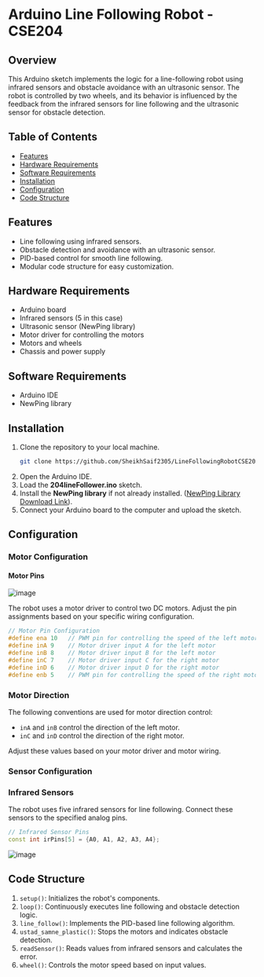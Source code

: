 # Arduino Line Following Robot - CSE204 

## Overview

This Arduino sketch implements the logic for a line-following robot using infrared sensors and obstacle avoidance with an ultrasonic sensor. The robot is controlled by two wheels, and its behavior is influenced by the feedback from the infrared sensors for line following and the ultrasonic sensor for obstacle detection.

## Table of Contents

- [Features](#features)
- [Hardware Requirements](#hardware-requirements)
- [Software Requirements](#software-requirements)
- [Installation](#installation)
- [Configuration](#configuration)
- [Code Structure](#code-structure)



## Features

- Line following using infrared sensors.
- Obstacle detection and avoidance with an ultrasonic sensor.
- PID-based control for smooth line following.
- Modular code structure for easy customization.

## Hardware Requirements

- Arduino board
- Infrared sensors (5 in this case)
- Ultrasonic sensor (NewPing library)
- Motor driver for controlling the motors
- Motors and wheels
- Chassis and power supply

## Software Requirements

- Arduino IDE
- NewPing library

## Installation

1. Clone the repository to your local machine.
   ```bash
   git clone https://github.com/SheikhSaif2305/LineFollowingRobotCSE204.git
2.  Open the Arduino IDE.
3.  Load the **204lineFollower.ino** sketch.
4.  Install the **NewPing library** if not already installed. ([NewPing Library Download Link](https://www.arduino.cc/reference/en/libraries/newping/)).
5.  Connect your Arduino board to the computer and upload the sketch.

## Configuration

### Motor Configuration

#### Motor Pins
![image](https://github.com/SheikhSaif2305/LineFollowingRobotCSE204/assets/85738916/2e81dd61-c2bf-4bed-ba77-2d8c4525b88b)


The robot uses a motor driver to control two DC motors. Adjust the pin assignments based on your specific wiring configuration.

```cpp
// Motor Pin Configuration
#define ena 10   // PWM pin for controlling the speed of the left motor
#define inA 9    // Motor driver input A for the left motor
#define inB 8    // Motor driver input B for the left motor
#define inC 7    // Motor driver input C for the right motor
#define inD 6    // Motor driver input D for the right motor
#define enb 5    // PWM pin for controlling the speed of the right motor
```

### Motor Direction

The following conventions are used for motor direction control:

- `inA` and `inB` control the direction of the left motor.
- `inC` and `inD` control the direction of the right motor.

Adjust these values based on your motor driver and motor wiring.

### Sensor Configuration

### Infrared Sensors

The robot uses five infrared sensors for line following. Connect these sensors to the specified analog pins.

```cpp
// Infrared Sensor Pins
const int irPins[5] = {A0, A1, A2, A3, A4};

```
![image](https://github.com/SheikhSaif2305/LineFollowingRobotCSE204/assets/85738916/0bf77913-5fa6-4d97-9b2f-5fddb78d1487)


## Code Structure

1. `setup()`: Initializes the robot's components.
2. `loop()`: Continuously executes line following and obstacle detection logic.
3. `line_follow()`: Implements the PID-based line following algorithm.
4. `ustad_samne_plastic()`: Stops the motors and indicates obstacle detection.
5. `readSensor()`: Reads values from infrared sensors and calculates the error.
6. `wheel()`: Controls the motor speed based on input values.



